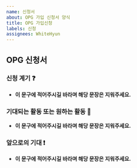 ```yaml
---
name: 신청서
about: OPG 가입 신청서 양식
title: OPG 가입신청
labels: 신청
assignees: WhiteHyun
---
```


## OPG 신청서

### 신청 계기 ❓

<!-- 어떻게 해서 OPG를 알게 되었는지, 어디에서 흥미가 생겨서 지원하게 되었는지 저에게 얘기해주실 수 있으신가요?? ~_~ -->

- **이 문구에 적어주시길 바라며 해당 문장은 지워주세요.**

### 기대되는 활동 또는 원하는 활동 📌

<!-- OPG에는 밤샘코딩, 세미나, 작품전시회 등 여러 활동이 존재합니다. 그 중에서 가장 기대되는 활동이 있다거나 추가로 하고싶은 활동이 있다면 이 곳에 적어주세요. 😁 -->

- **이 문구에 적어주시길 바라며 해당 문장은 지워주세요.**

### 앞으로의 기대 ❗️

<!-- OPG 활동에 있어서 자신이 어떻게 발전해 나갈 것인지 적어주시면 좋을 거 같아요 :) -->

- **이 문구에 적어주시길 바라며 해당 문장은 지워주세요.**
